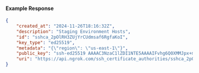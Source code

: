 <!-- Code generated for API Clients. DO NOT EDIT. -->

#### Example Response

```json
{
	"created_at": "2024-11-26T18:16:32Z",
	"description": "Staging Environment Hosts",
	"id": "sshca_2pOlRH3ZUjYrCUdmsaf6RgfaKoI",
	"key_type": "ed25519",
	"metadata": "{\"region\": \"us-east-1\"}",
	"public_key": "ssh-ed25519 AAAAC3NzaC1lZDI1NTE5AAAAIFvhg6Q0XMMJpx+mg4nNhDmFFRo9jQ/U/H5w50DyHVjK",
	"uri": "https://api.ngrok.com/ssh_certificate_authorities/sshca_2pOlRH3ZUjYrCUdmsaf6RgfaKoI"
}
```
